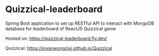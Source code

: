 # Quizzical-leaderboard
Spring Boot application to set up RESTful API to interact with MongoDB database for leaderboard of ReactJS Quizzical game

Hosted on: https://quizzical-leaderboard.fly.dev/

Quizzical: https://jovanwongzixi.github.io/Quizzical
